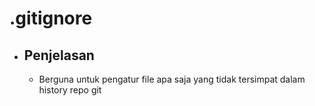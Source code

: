 # **.gitignore**

- ## Penjelasan
  - Berguna untuk pengatur file apa saja yang tidak tersimpat dalam history  repo git
